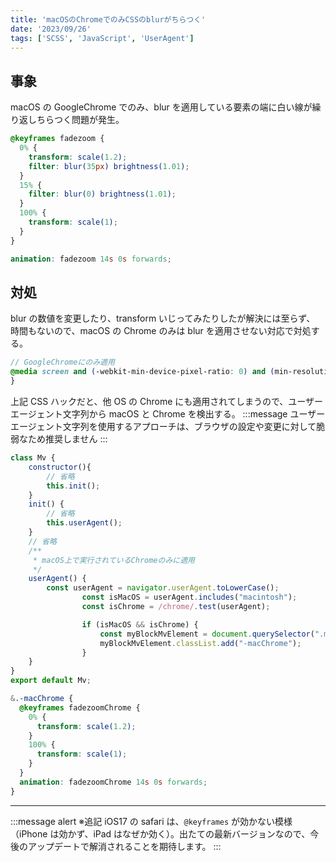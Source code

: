 ```yaml
---
title: 'macOSのChromeでのみCSSのblurがちらつく'
date: '2023/09/26'
tags: ['SCSS', 'JavaScript', 'UserAgent']
---
```


## 事象

macOS の GoogleChrome でのみ、blur を適用している要素の端に白い線が繰り返しちらつく問題が発生。

```scss
@keyframes fadezoom {
  0% {
    transform: scale(1.2);
    filter: blur(35px) brightness(1.01);
  }
  15% {
    filter: blur(0) brightness(1.01);
  }
  100% {
    transform: scale(1);
  }
}

animation: fadezoom 14s 0s forwards;
```

## 対処

blur の数値を変更したり、transform いじってみたりしたが解決には至らず、
時間もないので、macOS の Chrome のみは blur を適用させない対応で対処する。

```scss
// GoogleChromeにのみ適用
@media screen and (-webkit-min-device-pixel-ratio: 0) and (min-resolution: 0.001dpcm) {
}
```

上記 CSS ハックだと、他 OS の Chrome にも適用されてしまうので、ユーザーエージェント文字列から macOS と Chrome を検出する。
:::message
ユーザーエージェント文字列を使用するアプローチは、ブラウザの設定や変更に対して脆弱なため推奨しません
:::

```JavaScript
class Mv {
	constructor(){
		// 省略
		this.init();
	}
	init() {
		// 省略
		this.userAgent();
	}
	// 省略
	/**
	 * macOS上で実行されているChromeのみに適用
	 */
	userAgent() {
		const userAgent = navigator.userAgent.toLowerCase();
                const isMacOS = userAgent.includes("macintosh");
                const isChrome = /chrome/.test(userAgent);

                if (isMacOS && isChrome) {
                    const myBlockMvElement = document.querySelector(".myBlockMv");
                    myBlockMvElement.classList.add("-macChrome");
                }
	}
}
export default Mv;
```

```scss
&.-macChrome {
  @keyframes fadezoomChrome {
    0% {
      transform: scale(1.2);
    }
    100% {
      transform: scale(1);
    }
  }
  animation: fadezoomChrome 14s 0s forwards;
}
```

---

:::message alert
※追記
iOS17 の safari は、`@keyframes` が効かない模様（iPhone は効かず、iPad はなぜか効く）。出たての最新バージョンなので、今後のアップデートで解消されることを期待します。
:::
